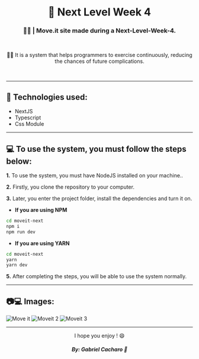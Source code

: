 <h1 align="center">🤍 Next Level Week 4</h1>

<h3 align="center">👨‍💻 | Move.it site made during a Next-Level-Week-4.</h3>

&nbsp;

<p align="center">
👨‍💻 It is a system that helps programmers to exercise continuously, reducing the chances of future complications.

</p>

&nbsp;

---

## 🔧 Technologies used:

- NextJS
- Typescript
- Css Module

---

## 💻 To use the system, you must follow the steps below:

**1.** To use the system, you must have NodeJS installed on your machine..

**2.** Firstly, you clone the repository to your computer.

**3.** Later, you enter the project folder, install the dependencies and turn it on.

- **If you are using NPM**
```sh 
cd moveit-next
npm i
npm run dev
```

- **If you are using YARN**
```sh 
cd moveit-next
yarn
yarn dev
```

**5.** After completing the steps, you will be able to use the system normally.

---

## 📷💻 Images:

![Move it](https://user-images.githubusercontent.com/57328274/109315528-65180f80-7829-11eb-966e-4fedb46acce5.png)
![Moveit 2](https://user-images.githubusercontent.com/57328274/109371318-23b44e00-7883-11eb-90ad-acb52ef5e2c4.png)
![Moveit 3](https://user-images.githubusercontent.com/57328274/109371342-362e8780-7883-11eb-81a7-9a644758da1a.png)

---

<p align="center">I hope you enjoy ! 😄</p>

<h5 align="center">By: Gabriel Cacharo 🤍</h5>
